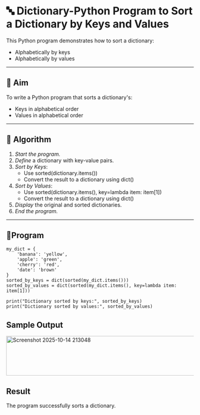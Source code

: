# 🔤 Dictionary-Python Program to Sort a Dictionary by Keys and Values

This Python program demonstrates how to sort a dictionary:
- Alphabetically by keys
- Alphabetically by values

---

## 🎯 Aim

To write a Python program that sorts a dictionary's:
- Keys in alphabetical order
- Values in alphabetical order

---

## 🧠 Algorithm

1. *Start the program.*
2. *Define* a dictionary with key-value pairs.
3. *Sort by Keys*:
   - Use sorted(dictionary.items())
   - Convert the result to a dictionary using dict()
4. *Sort by Values*:
   - Use sorted(dictionary.items(), key=lambda item: item[1])
   - Convert the result to a dictionary using dict()
5. *Display* the original and sorted dictionaries.
6. *End the program.*

---

## 🧪Program
```
my_dict = {
    'banana': 'yellow',
    'apple': 'green',
    'cherry': 'red',
    'date': 'brown'
}
sorted_by_keys = dict(sorted(my_dict.items()))
sorted_by_values = dict(sorted(my_dict.items(), key=lambda item: item[1]))

print("Dictionary sorted by keys:", sorted_by_keys)
print("Dictionary sorted by values:", sorted_by_values)
```
## Sample Output
<img width="809" height="106" alt="Screenshot 2025-10-14 213048" src="https://github.com/user-attachments/assets/593fdd52-08a9-4d26-8bdd-eb8361cf29ec" />

## Result
The program successfully sorts a dictionary.
